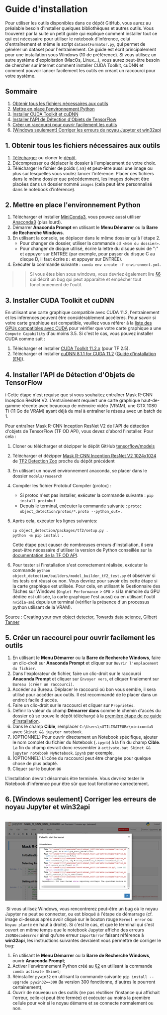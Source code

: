 # Guide d'installation

Pour utiliser les outils disponibles dans ce dépôt GitHub, vous aurez au préalable besoin d'installer quelques bibliothèques et autres outils. Vous trouverez par la suite un petit guide qui explique comment installer tout ce qui est nécessaire pour utiliser le notebook d'inférence, celui d'entraînement et même le script `datasetFormator.py`, qui permet de générer un dataset pour l'entraînement. Ce guide est écrit principalement pour une installation sous Windows (10 de préférence). Si vous utilisez un autre système d'exploitation (MacOs, Linux...), vous aurez peut-être besoin de chercher sur internet comment installer CUDA Toolkit, cuDNN et comment pouvoir lancer facilement les outils en créant un raccourci pour votre système.

## Sommaire
1. [Obtenir tous les fichiers nécessaires aux outils](#1-obtenir-tous-les-fichiers-nécessaires-aux-outils)
2. [Mettre en place l'environnement Python](#2-mettre-en-place-lenvironnement-python)
3. [Installer CUDA Toolkit et cuDNN](#3-installer-cuda-toolkit-et-cudnn)
4. [Installer l'API de Détection d'Objets de TensorFlow](#4-installer-lapi-de-détection-dobjets-de-tensorflow)
5. [Créer un raccourci pour ouvrir facilement les outils](#4-créer-un-raccourci-pour-ouvrir-facilement-les-outils)
6. [[Windows seulement] Corriger les erreurs de noyau Jupyter et win32api](#6-windows-seulement-corriger-les-erreurs-de-noyau-jupyter-et-win32api)

## 1. Obtenir tous les fichiers nécessaires aux outils
1. [Télécharger](../archive/refs/heads/master.zip) ou cloner le [dépôt](https://github.com/AdrienJaugey/Custom-Mask-R-CNN-for-kidney-s-cell-recognition.git).
2. Décompresser ou déplacer le dossier à l'emplacement de votre choix.
3. Télécharger le fichier de poids (`.h5`) et peut-être aussi une image ou plus sur lesquelles vous voulez lancer l'inférence. Placer ces fichiers dans le même dossier que précédemment, les images doivent être placées dans un dossier nommé `images` (cela peut être personnalisé dans le notebook d'inférence).

## 2. Mettre en place l'environnement Python
1. Télécharger et installer [MiniConda3](https://conda.io/en/latest/miniconda), vous pouvez aussi utiliser [Anaconda3](https://www.anaconda.com/products/individual#Downloads) (plus lourd).
2. Démarrer **Anaconda Prompt** en utilisant le **Menu Démarrer** ou la **Barre de Recherche Windows**.  
3. En utilisant la console, se déplacer dans le même dossier qu'à l'étape 2. 
    * Pour changer de dossier, utiliser la commande `cd <Nom du dossier>`.
    * Pour changer de disque utilisé, écrire la lettre du disque suivi de ":" et appuyer sur ENTRÉE (par exemple, pour passer du disque C au disque D, il faut écrire `D:` et appuyer sur ENTRÉE).  
4. Exécuter la commande suivante : `conda env create -f environment.yml`.

> > Si vous êtes bien sous windows, vous devriez également lire [§6](#6-windows-seulement-corriger-les-erreurs-de-noyau-jupyter-et-win32api) qui décrit un bug qui peut apparaître et empêcher tout fonctionnement de l'outil.

## 3. Installer CUDA Toolkit et cuDNN
En utilisant une carte graphique compatible avec CUDA 11.2, l'entraînement et les inférences peuvent être considérablement accélérés. Pour savoir si votre carte graphique est compatible, veuillez vous référer à la [liste des GPUs compatibles avec CUDA](https://developer.nvidia.com/cuda-gpus) pour vérifier que votre carte graphique a une `Compute Capability` d'au moins 3.5. Si c'est le cas, vous pouvez installer CUDA comme suit : 

1. Télécharger et installer [CUDA Toolkit 11.2.x](https://developer.nvidia.com/cuda-toolkit-archive) (pour TF 2.5).
2. Télécharger et installer [cuDNN 8.1.1 for CUDA 11.2](https://developer.nvidia.com/rdp/cudnn-archive) ([Guide d'installation [EN]](https://docs.nvidia.com/deeplearning/cudnn/install-guide/index.html)).


## 4. Installer l'API de Détection d'Objets de TensorFlow
:information_source: Cette étape n'est requise que si vous souhaitez entraîner Mask R-CNN Inception ResNet V2. L'entraînement requiert une carte graphique haut-de-gamme récente avec beaucoup de mémoire vidéo (VRAM), une GTX 1080 Ti (11 Go de VRAM) ayant déjà du mal à entraîner le réseau avec un batch de 1.

Pour entraîner Mask R-CNN Inception ResNet V2 de l'API de détection d'objets de TensorFlow (TF OD API), vous devez d'abord l'installer. Pour cela : 

1. Cloner ou télécharger et dézipper le dépôt GitHub [tensorflow/models](https://github.com/tensorflow/models) 

2. Télécharger et dézipper [Mask R-CNN Inception ResNet V2 1024x1024](http://download.tensorflow.org/models/object_detection/tf2/20200711/mask_rcnn_inception_resnet_v2_1024x1024_coco17_gpu-8.tar.gz) de [TF2 Detection Zoo](https://github.com/tensorflow/models/blob/master/research/object_detection/g3doc/tf2_detection_zoo.md) proche du dépôt précédent

3. En utilisant un nouvel environnement anaconda, se placer dans le dossier `models/research` 

4. Compiler les fichier Protobuf Compiler (protoc) :
    * Si protoc n'est pas installer, exécuter la commande suivante : `pip install protobuf`
    * Depuis le terminal, exécuter la commande suivante : `protoc object_detection/protos/*.proto --python_out=.`

5. Après cela, exécuter les lignes suivantes:

    ```shell
    cp object_detection/packages/tf2/setup.py .
    python -m pip install .
    ```
    Cette étape peut causer de nombreuses erreurs d'installation, il sera peut-être nécessaire d'utiliser la version de Python conseillée sur la [documentation de la TF OD API](https://github.com/tensorflow/models/blob/master/research/object_detection/README.md).

6. Pour tester si l'installation s'est correctement réalisée, exécuter la commande  `python object_detection/builders/model_builder_tf2_test.py` et observer si les tests ont réussi ou non. Vous devriez pour savoir dès cette étape si la carte graphique est utilisée. Pour cela, en utilisant le Gestionnaire des Tâches sur Windows (`Onglet Performance` > `GPU` > si la mémoire du GPU dédiée est utilisée, la carte graphique l'est aussi) ou en utilisant l'outil `nvidia-smi` depuis un terminal (vérifier la présence d'un processus python utilisant de la VRAM).

Source : [Creating your own object detector, Towards data science, Gilbert Tanner](https://towardsdatascience.com/creating-your-own-object-detector-ad69dda69c85)

## 5. Créer un raccourci pour ouvrir facilement les outils
1. En utilisant le **Menu Démarrer** ou la **Barre de Recherche Windows**, faire un clic-droit sur **Anaconda Prompt** et cliquer sur `Ouvrir l'emplacement du fichier`.
2. Dans l'explorateur de fichier, faire un clic-droit sur le raccourci **Anaconda Prompt** et cliquer sur `Envoyer vers`, et cliquer finalement sur `Bureau (créer un raccourci)`.
3. Accéder au Bureau. Déplacer le raccourci où bon vous semble, il sera utilisé pour accéder aux outils. Il est recommandé de le placer dans un endroit facile d'accès.
4. Faire un clic-droit sur le raccourci et cliquer sur `Propriétés`.
5. Définir la valeur du champ **Démarrer dans** comme le chemin d'accès du dossier où se trouve le dépôt téléchargé à la [première étape de ce guide d'installation](#1-obtenir-tous-les-fichiers-nécessaires-aux-outils).
6. Dans le champ **Cible**, remplacer `C:\Users\<UTILISATEUR>\miniconda3` avec `Skinet && jupyter notebook`.
7. (OPTIONNEL) Pour ouvrir directement un Notebook spécifique, ajouter le nom complet du fichier du Notebook (`.ipynb`) à la fin du champ **Cible**. La fin du champ devrait donc ressembler à `activate.bat Skinet && jupyter notebook MyNotebook.ipynb` par exemple.
8. (OPTIONNEL) L'icône du raccourci peut être changée pour quelque chose de plus adapté.
9. Cliquer sur le bouton `OK`

L'installation devrait désormais être terminée. Vous devriez tester le Notebook d'inférence pour être sûr que tout fonctionne correctement.

## 6. [Windows seulement] Corriger les erreurs de noyau Jupyter et win32api

​	![bug du noyau Jupyter](img/jupyter_win32api_error.png)

​	Si vous utilisez Windows, vous rencontrerez peut-être un bug où le noyau Jupyter ne peut se connecter, ou est bloqué à l'étape de démarrage (cf. image ci-dessus après avoir cliqué sur le bouton rouge `Kernel error` ou `Noyau planté` en haut à droite). Si c'est le cas, et que le terminal qui s'est ouvert en même temps que le notebook Jupyter affiche des erreurs `JSONDecodeError` ainsi qu'une erreur `ImportError` faisant référence à **win32api**, les instructions suivantes devraient vous permettre de corriger le bug:

1. En utilisant le **Menu Démarrer** ou la **Barre de Recherche Windows**, ouvrir **Anaconda Prompt**;
2. Activer l'environnement Python créé au [§2](#2-mettre-en-place-lenvironnement-python) en utilisant la commande `conda activate Skinet`;
3. Réinstaller `pywin32` en utilisant la commande suivante `pip install --upgrade pywin32==300` (la version 300 fonctionne, d'autres le pourront certainement);
4. Ouvrir de nouveau un des outils (ne pas réutiliser l'instance qui affichait l'erreur, celle-ci peut être fermée) et exécuter au moins la première cellule pour voir si le noyau démarre et se connecte normalement ou non.

